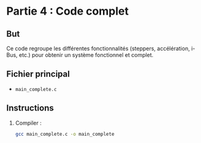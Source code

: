 # Partie 4 : Code complet

## But
Ce code regroupe les différentes fonctionnalités (steppers, accélération, i-Bus, etc.) pour obtenir un système fonctionnel et complet.

## Fichier principal
- `main_complete.c`

## Instructions
1. Compiler :
   ```bash
   gcc main_complete.c -o main_complete
